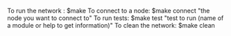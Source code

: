 To run the network : $make
To connect to a node: $make connect "the node you want to connect to"
To run tests: $make test "test to run (name of a module or help to get information)"
To clean the network: $make clean
